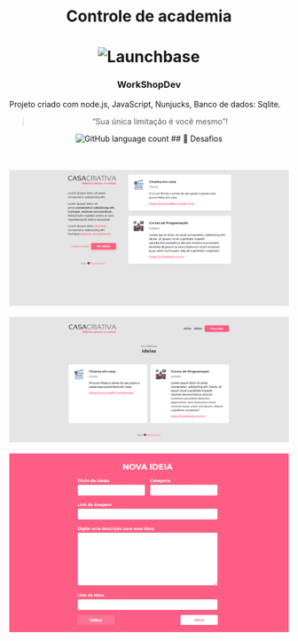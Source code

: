 
 <h1 align="center">Controle de academia</h1>
<h1 align="center">
    <img alt="Launchbase" src="https://rocketseat-cdn.s3-sa-east-1.amazonaws.com/bootcamp-launchbase.png" width="250px" />
</h1>

<h3 align="center">
  WorkShopDev
</h3>
<p> Projeto criado com node.js, JavaScript, Nunjucks, Banco de dados: Sqlite.

<blockquote align="center">“Sua única limitação é você mesmo”!</blockquote>

<p align="center">
  <img alt="GitHub language count" src="https://img.shields.io/github/languages/count/rocketseat/bootcamp-launchbase-desafios-01?color=%23F7DF1E">
 ## 🚀 Desafios

<p align="center">
    <br/>
  <br/>
  <img src="page_inicial.png" >
  <br/>
  <br/>
  <img src="page_ideias.png" >
  <br/>
  <br/>
  <img src="cadastro_ideias.png" >
  <br/>
  <br/>
</p>




